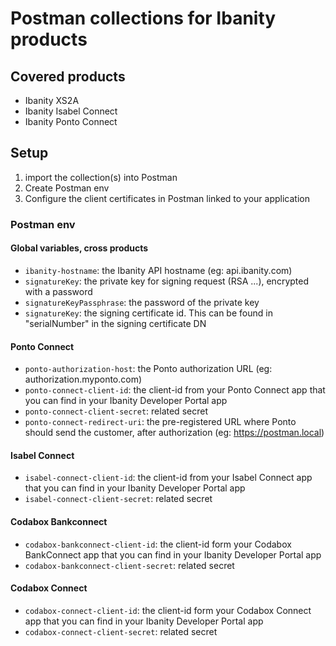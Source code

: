 # Postman collections for Ibanity products

## Covered products

* Ibanity XS2A
* Ibanity Isabel Connect
* Ibanity Ponto Connect

## Setup

1) import the collection(s) into Postman
2) Create Postman env
3) Configure the client certificates in Postman linked to your application

### Postman env

#### Global variables, cross products

* `ibanity-hostname`: the Ibanity API hostname (eg: api.ibanity.com)
* `signatureKey`: the private key for signing request (RSA ...), encrypted with a password
* `signatureKeyPassphrase`: the password of the private key
* `signatureKey`: the signing certificate id. This can be found in "serialNumber" in the signing certificate DN

#### Ponto Connect

* `ponto-authorization-host`: the Ponto authorization URL (eg: authorization.myponto.com)
* `ponto-connect-client-id`: the client-id from your Ponto Connect app that you can find in your Ibanity Developer Portal app
* `ponto-connect-client-secret`: related secret
* `ponto-connect-redirect-uri`: the pre-registered URL where Ponto should send the customer, after authorization (eg: https://postman.local)

#### Isabel Connect

* `isabel-connect-client-id`: the client-id from your Isabel Connect app that you can find in your Ibanity Developer Portal app
* `isabel-connect-client-secret`: related secret

#### Codabox Bankconnect

* `codabox-bankconnect-client-id`: the client-id form your Codabox BankConnect app that you can find in your Ibanity Developer Portal app
* `codabox-bankconnect-client-secret`: related secret

#### Codabox Connect

* `codabox-connect-client-id`: the client-id form your Codabox Connect app that you can find in your Ibanity Developer Portal app
* `codabox-connect-client-secret`: related secret
